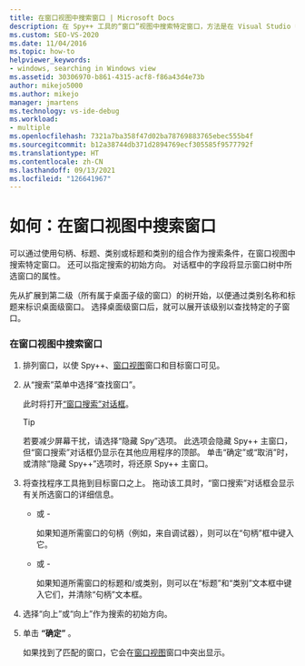 ```yaml
---
title: 在窗口视图中搜索窗口 | Microsoft Docs
description: 在 Spy++ 工具的“窗口”视图中搜索特定窗口，方法是在 Visual Studio 中使用其句柄、标题、类或其标题和类的组合。
ms.custom: SEO-VS-2020
ms.date: 11/04/2016
ms.topic: how-to
helpviewer_keywords:
- windows, searching in Windows view
ms.assetid: 30306970-b861-4315-acf8-f86a43d4e73b
author: mikejo5000
ms.author: mikejo
manager: jmartens
ms.technology: vs-ide-debug
ms.workload:
- multiple
ms.openlocfilehash: 7321a7ba358f47d02ba78769883765ebec555b4f
ms.sourcegitcommit: b12a38744db371d2894769ecf305585f9577792f
ms.translationtype: HT
ms.contentlocale: zh-CN
ms.lasthandoff: 09/13/2021
ms.locfileid: "126641967"
---
```

# <a name="how-to-search-for-a-window-in-windows-view"></a>如何：在窗口视图中搜索窗口
可以通过使用句柄、标题、类别或标题和类别的组合作为搜索条件，在窗口视图中搜索特定窗口。 还可以指定搜索的初始方向。 对话框中的字段将显示窗口树中所选窗口的属性。

 先从扩展到第二级（所有属于桌面子级的窗口）的树开始，以便通过类别名称和标题来标识桌面级窗口。 选择桌面级窗口后，就可以展开该级别以查找特定的子窗口。

### <a name="to-search-for-a-window-in-windows-view"></a>在窗口视图中搜索窗口

1. 排列窗口，以使 Spy++、[窗口视图](../debugger/windows-view.md)窗口和目标窗口可见。

2. 从“搜索”菜单中选择“查找窗口”。

    此时将打开[“窗口搜索”对话框](../debugger/window-search-dialog-box.md)。

   > [!TIP]
   > 若要减少屏幕干扰，请选择“隐藏 Spy”选项。 此选项会隐藏 Spy++ 主窗口，但“窗口搜索”对话框仍显示在其他应用程序的顶部。 单击“确定”或“取消”时，或清除“隐藏 Spy++”选项时，将还原 Spy++ 主窗口。

3. 将查找程序工具拖到目标窗口之上。 拖动该工具时，“窗口搜索”对话框会显示有关所选窗口的详细信息。

   - 或 -

     如果知道所需窗口的句柄（例如，来自调试器），则可以在“句柄”框中键入它。

   - 或 -

     如果知道所需窗口的标题和/或类别，则可以在“标题”和“类别”文本框中键入它们，并清除“句柄”文本框。

4. 选择“向上”或“向上”作为搜索的初始方向。

5. 单击 **“确定”** 。

    如果找到了匹配的窗口，它会在[窗口视图](../debugger/windows-view.md)窗口中突出显示。